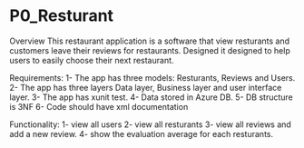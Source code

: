 # P0_Resturant

Overview
This restaurant application is a software that view resturants and customers leave their reviews for restaurants. Designed it designed to help users to easily choose their next restaurant.

Requirements:
1- The app has three models: Resturants, Reviews and Users.
2- The app has three layers Data layer, Business layer and user interface layer.
3- The app has xunit test.
4-  Data stored in Azure DB.
5- DB structure is 3NF
6- Code should have xml documentation

Functionality:
1- view all users
2- view all resturants
3- view all reviews and add a new review.
4- show the evaluation average for each resturants.



